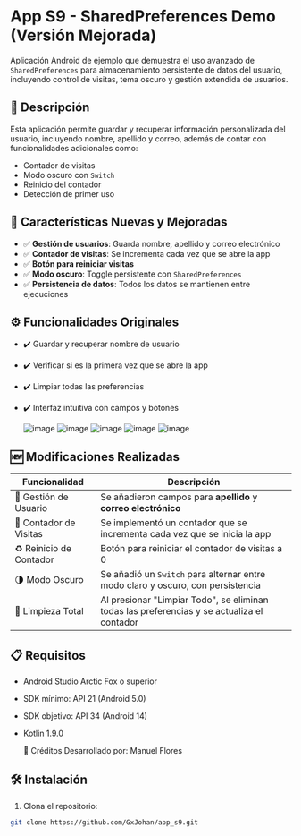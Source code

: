 # App S9 - SharedPreferences Demo (Versión Mejorada)

Aplicación Android de ejemplo que demuestra el uso avanzado de `SharedPreferences` para almacenamiento persistente de datos del usuario, incluyendo control de visitas, tema oscuro y gestión extendida de usuarios.

## 📱 Descripción

Esta aplicación permite guardar y recuperar información personalizada del usuario, incluyendo nombre, apellido y correo, además de contar con funcionalidades adicionales como:
- Contador de visitas
- Modo oscuro con `Switch`
- Reinicio del contador
- Detección de primer uso

## 🚀 Características Nuevas y Mejoradas

- ✅ **Gestión de usuarios**: Guarda nombre, apellido y correo electrónico
- ✅ **Contador de visitas**: Se incrementa cada vez que se abre la app
- ✅ **Botón para reiniciar visitas**
- ✅ **Modo oscuro**: Toggle persistente con `SharedPreferences`
- ✅ **Persistencia de datos**: Todos los datos se mantienen entre ejecuciones

## ⚙️ Funcionalidades Originales

- ✔️ Guardar y recuperar nombre de usuario
- ✔️ Verificar si es la primera vez que se abre la app
- ✔️ Limpiar todas las preferencias
- ✔️ Interfaz intuitiva con campos y botones

  ![image](https://github.com/user-attachments/assets/364674fb-a62e-4c6c-afde-9e8262f1bcc9)
![image](https://github.com/user-attachments/assets/2c80c839-5321-4733-a94e-e50252613072)
![image](https://github.com/user-attachments/assets/5ebbdb85-3185-4c6c-9801-ec6e553eb699)
![image](https://github.com/user-attachments/assets/2d981359-a173-45f7-83bc-e6aab83c692a)
![image](https://github.com/user-attachments/assets/d66f842a-5d85-486b-88e3-4583cdd23d1a)


## 🆕 Modificaciones Realizadas

| Funcionalidad              | Descripción                                                                 |
|---------------------------|-----------------------------------------------------------------------------|
| 👤 Gestión de Usuario      | Se añadieron campos para **apellido** y **correo electrónico**              |
| 🔢 Contador de Visitas     | Se implementó un contador que se incrementa cada vez que se inicia la app  |
| ♻️ Reinicio de Contador    | Botón para reiniciar el contador de visitas a 0                             |
| 🌗 Modo Oscuro             | Se añadió un `Switch` para alternar entre modo claro y oscuro, con persistencia |
| 🧹 Limpieza Total          | Al presionar "Limpiar Todo", se eliminan todas las preferencias y se actualiza el contador |

## 📋 Requisitos

- Android Studio Arctic Fox o superior
- SDK mínimo: API 21 (Android 5.0)
- SDK objetivo: API 34 (Android 14)
- Kotlin 1.9.0

  🙌 Créditos
Desarrollado por: Manuel Flores

## 🛠️ Instalación

1. Clona el repositorio:
```bash
git clone https://github.com/GxJohan/app_s9.git
